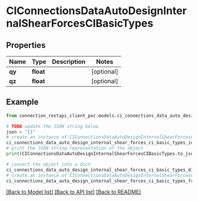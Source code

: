 # CIConnectionsDataAutoDesignInternalShearForcesCIBasicTypes


## Properties

Name | Type | Description | Notes
------------ | ------------- | ------------- | -------------
**qy** | **float** |  | [optional] 
**qz** | **float** |  | [optional] 

## Example

```python
from connection_restapi_client_poc.models.ci_connections_data_auto_design_internal_shear_forces_ci_basic_types import CIConnectionsDataAutoDesignInternalShearForcesCIBasicTypes

# TODO update the JSON string below
json = "{}"
# create an instance of CIConnectionsDataAutoDesignInternalShearForcesCIBasicTypes from a JSON string
ci_connections_data_auto_design_internal_shear_forces_ci_basic_types_instance = CIConnectionsDataAutoDesignInternalShearForcesCIBasicTypes.from_json(json)
# print the JSON string representation of the object
print(CIConnectionsDataAutoDesignInternalShearForcesCIBasicTypes.to_json())

# convert the object into a dict
ci_connections_data_auto_design_internal_shear_forces_ci_basic_types_dict = ci_connections_data_auto_design_internal_shear_forces_ci_basic_types_instance.to_dict()
# create an instance of CIConnectionsDataAutoDesignInternalShearForcesCIBasicTypes from a dict
ci_connections_data_auto_design_internal_shear_forces_ci_basic_types_from_dict = CIConnectionsDataAutoDesignInternalShearForcesCIBasicTypes.from_dict(ci_connections_data_auto_design_internal_shear_forces_ci_basic_types_dict)
```
[[Back to Model list]](../README.md#documentation-for-models) [[Back to API list]](../README.md#documentation-for-api-endpoints) [[Back to README]](../README.md)


